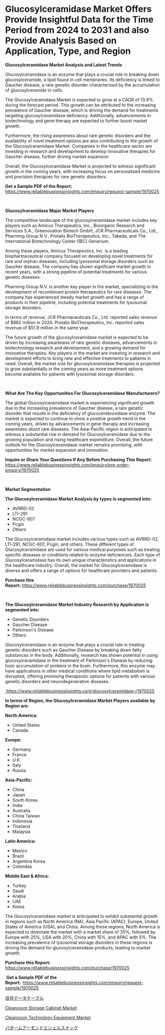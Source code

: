 <p><h1>Glucosylceramidase Market Offers Provide Insightful Data for the Time Period from 2024 to 2031 and also Provide Analysis Based on Application, Type, and Region</h1></p><p><strong>Glucosylceramidase Market Analysis and Latest Trends</strong></p>
<p><p>Glucosylceramidase is an enzyme that plays a crucial role in breaking down glucosylceramide, a lipid found in cell membranes. Its deficiency is linked to Gaucher disease, a rare genetic disorder characterized by the accumulation of glucosylceramide in cells.</p><p>The Glucosylceramidase Market is expected to grow at a CAGR of 13.9% during the forecast period. This growth can be attributed to the increasing prevalence of Gaucher disease, which is driving the demand for treatments targeting glucosylceramidase deficiency. Additionally, advancements in biotechnology and gene therapy are expected to further boost market growth.</p><p>Furthermore, the rising awareness about rare genetic disorders and the availability of novel treatment options are also contributing to the growth of the Glucosylceramidase Market. Companies in the healthcare sector are investing in research and development to develop innovative therapies for Gaucher disease, further driving market expansion.</p><p>Overall, the Glucosylceramidase Market is projected to witness significant growth in the coming years, with increasing focus on personalized medicine and precision therapies for rare genetic disorders.</p></p>
<p><strong>Get a Sample PDF of the Report:&nbsp;</strong> <a href="https://www.reliablebusinessinsights.com/enquiry/request-sample/1970025">https://www.reliablebusinessinsights.com/enquiry/request-sample/1970025</a></p>
<p>&nbsp;</p>
<p><strong>Glucosylceramidase Major Market Players</strong></p>
<p><p>The competitive landscape of the glucosylceramidase market includes key players such as Amicus Therapeutics, Inc., Bioorganic Research and Services S.A., Greenovation Biotech GmbH, JCR Pharmaceuticals Co., Ltd., Pharming Group N.V., Protalix BioTherapeutics, Inc., Takeda, and The International Biotechnology Center (IBC) Generium. </p><p>Among these players, Amicus Therapeutics, Inc. is a leading biopharmaceutical company focused on developing novel treatments for rare and orphan diseases, including lysosomal storage disorders such as Gaucher disease. The company has shown significant market growth in recent years, with a strong pipeline of potential treatments for various genetic diseases.</p><p>Pharming Group N.V. is another key player in the market, specializing in the development of recombinant protein therapeutics for rare diseases. The company has experienced steady market growth and has a range of products in their pipeline, including potential treatments for lysosomal storage disorders.</p><p>In terms of revenue, JCR Pharmaceuticals Co., Ltd. reported sales revenue of $882 million in 2020. Protalix BioTherapeutics, Inc. reported sales revenue of $51.9 million in the same year.</p><p>The future growth of the glucosylceramidase market is expected to be driven by increasing awareness of rare genetic diseases, advancements in biotechnology research and development, and a growing demand for innovative therapies. Key players in the market are investing in research and development efforts to bring new and effective treatments to patients in need. Overall, the market size for glucosylceramidase therapies is projected to grow substantially in the coming years as more treatment options become available for patients with lysosomal storage disorders.</p></p>
<p>&nbsp;</p>
<p><strong>What Are The Key Opportunities For Glucosylceramidase Manufacturers?</strong></p>
<p><p>The global Glucosylceramidase market is experiencing significant growth due to the increasing prevalence of Gaucher disease, a rare genetic disorder that results in the deficiency of glucocerebrosidase enzyme. The market is expected to continue to show a positive growth trend in the coming years, driven by advancements in gene therapy and increasing awareness about rare diseases. The Asia-Pacific region is anticipated to witness a substantial rise in demand for Glucosylceramidase due to the growing population and rising healthcare expenditure. Overall, the future outlook for the Glucosylceramidase market remains promising, with opportunities for market expansion and innovation.</p></p>
<p><strong>Inquire or Share Your Questions If Any Before Purchasing This Report:</strong> <a href="https://www.reliablebusinessinsights.com/enquiry/pre-order-enquiry/1970025">https://www.reliablebusinessinsights.com/enquiry/pre-order-enquiry/1970025</a></p>
<p>&nbsp;</p>
<p><strong>Market Segmentation</strong></p>
<p><strong>The Glucosylceramidase Market Analysis by types is segmented into:</strong></p>
<p><ul><li>AVRRD-02</li><li>LTI-291</li><li>NCGC-607</li><li>Pcgin</li><li>Others</li></ul></p>
<p><p>The Glucosylceramidase market includes various types such as AVRRD-02, LTI-291, NCGC-607, Pcgin, and others. These different types of Glucosylceramidase are used for various medical purposes such as treating specific diseases or conditions related to enzyme deficiencies. Each type of Glucosylceramidase has its own unique characteristics and applications in the healthcare industry. Overall, the market for Glucosylceramidase is diverse and offers a range of options for healthcare providers and patients.</p></p>
<p><strong>Purchase this Report:&nbsp;</strong><a href="https://www.reliablebusinessinsights.com/purchase/1970025">https://www.reliablebusinessinsights.com/purchase/1970025</a></p>
<p>&nbsp;</p>
<p><strong>The Glucosylceramidase Market Industry Research by Application is segmented into:</strong></p>
<p><ul><li>Genetic Disorders</li><li>Gaucher Disease</li><li>Parkinson's Disease</li><li>Others</li></ul></p>
<p><p>Glucosylceramidase is an enzyme that plays a crucial role in treating genetic disorders such as Gaucher Disease by breaking down fatty substances in the body. Additionally, research has shown potential in using glucosylceramidase in the treatment of Parkinson's Disease by reducing toxic accumulation of proteins in the brain. Furthermore, this enzyme may have applications in other medical conditions where lipid metabolism is disrupted, offering promising therapeutic options for patients with various genetic disorders and neurodegenerative diseases.</p></p>
<p><a href="https://www.reliablebusinessinsights.com/glucosylceramidase-r1970025">&nbsp;https://www.reliablebusinessinsights.com/glucosylceramidase-r1970025</a></p>
<p><strong>In terms of Region, the Glucosylceramidase Market Players available by Region are:</strong></p>
<p>
    <p> <strong> North America: </strong>
        <ul>
            <li>United States</li>
            <li>Canada</li>
        </ul>
        </p> 
    <p> <strong> Europe: </strong>
        <ul>
            <li>Germany</li>
            <li>France</li>
            <li>U.K.</li>
            <li>Italy</li>
            <li>Russia</li>
        </ul>
        </p> 
    <p> <strong> Asia-Pacific: </strong>
        <ul>
            <li>China</li>
            <li>Japan</li>
            <li>South Korea</li>
            <li>India</li>
            <li>Australia</li>
            <li>China Taiwan</li>
            <li>Indonesia</li>
            <li>Thailand</li>
            <li>Malaysia</li>
        </ul>
        </p> 
    <p> <strong> Latin America: </strong>
        <ul>
            <li>Mexico</li>
            <li>Brazil</li>
            <li>Argentina Korea</li>
            <li>Colombia</li>
        </ul>
        </p> 
    <p> <strong> Middle East & Africa: </strong>
        <ul>
            <li>Turkey</li>
            <li>Saudi</li>
            <li>Arabia</li>
            <li>UAE</li>
            <li>Korea</li>
        </ul>
    </p>
    </p>
<p><p>The Glucosylceramidase market is anticipated to exhibit substantial growth in regions such as North America (NA), Asia Pacific (APAC), Europe, United States of America (USA), and China. Among these regions, North America is expected to dominate the market with a market share of 35%, followed by Europe with 25%, USA with 20%, China with 15%, and APAC with 5%. The increasing prevalence of lysosomal storage disorders in these regions is driving the demand for glucosylceramidase products, leading to market growth.</p></p>
<p><strong>Purchase this Report: </strong><a href="https://www.reliablebusinessinsights.com/purchase/1970025">https://www.reliablebusinessinsights.com/purchase/1970025</a></p>
<p>&nbsp;<strong>Get a Sample PDF of the Report:&nbsp;&nbsp;</strong><a href="https://www.reliablebusinessinsights.com/enquiry/request-sample/1970025">https://www.reliablebusinessinsights.com/enquiry/request-sample/1970025</a></p>
<p><strong></strong></p>
<p><p><a href="https://github.com/vtbvgl20191192/Market-Research-Report-List-3/blob/main/6724211177657.md">信号データケーブル</a></p><p><a href="https://github.com/sarohimweaach77/Market-Research-Report-List-1/blob/main/cleanroom-storage-cabinet-market.md">Cleanroom Storage Cabinet Market</a></p><p><a href="https://github.com/ajiariaa/Market-Research-Report-List-1/blob/main/cleanroom-technology-equipment-market.md">Cleanroom Technology Equipment Market</a></p><p><a href="https://github.com/avwofrml53535/Market-Research-Report-List-3/blob/main/4989067177656.md">バダームアーモンドとシェルスナック</a></p></p>